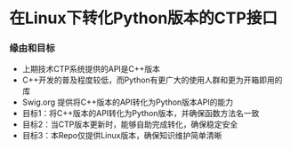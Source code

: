 # 在Linux下转化Python版本的CTP接口

### 缘由和目标

* 上期技术CTP系统提供的API是C++版本
* C++开发的普及程度较低，而Python有更广大的使用人群和更为开箱即用的库
* Swig.org 提供将C++版本的API转化为Python版本API的能力
* 目标1：将C++版本的API转化为Python版本，并确保函数方法名一致
* 目标2：当CTP版本更新时，能够自助完成转化，确保稳定安全
* 目标3：本Repo仅提供Linux版本，确保知识维护简单清晰

